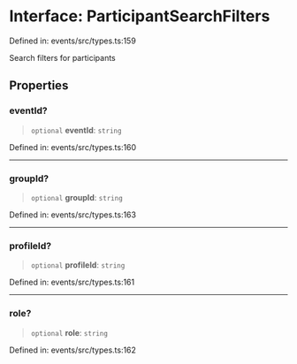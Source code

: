 # Interface: ParticipantSearchFilters

Defined in: events/src/types.ts:159

Search filters for participants

## Properties

### eventId?

> `optional` **eventId**: `string`

Defined in: events/src/types.ts:160

***

### groupId?

> `optional` **groupId**: `string`

Defined in: events/src/types.ts:163

***

### profileId?

> `optional` **profileId**: `string`

Defined in: events/src/types.ts:161

***

### role?

> `optional` **role**: `string`

Defined in: events/src/types.ts:162
